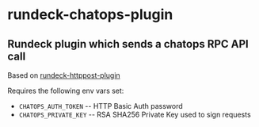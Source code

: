 # rundeck-chatops-plugin
Rundeck plugin which sends a chatops RPC API call
-----------------------------------------------------------------

Based on [rundeck-httppost-plugin](https://github.com/rvs-fluid-it/rundeck-httppost-plugin)


Requires the following env vars set:

* `CHATOPS_AUTH_TOKEN` -- HTTP Basic Auth password
* `CHATOPS_PRIVATE_KEY` -- RSA SHA256 Private Key used to sign requests
